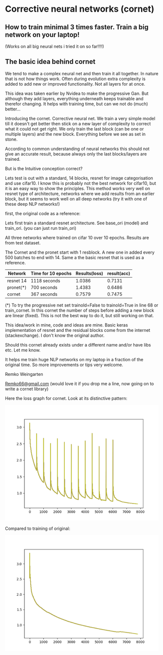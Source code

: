 # Corrective neural networks (cornet)
## How to train minimal 3 times faster. Train a big network on your laptop!
(Works on all big neural nets i tried it on so far!!!!)

## The basic idea behind cornet

We tend to make a complex neural net and then train it all together. In nature that is not how things work. 
Often during evolution extra complexity is added to add new or improved functionality. Not all layers for at once.

This idea was taken earlier by Nvidea to make the progressive Gan. But although they add layers, everything underneath keeps trainable and therefor changing.
It helps with training time, but can we not do (much) better...

Introducing the cornet. Corrective neural net. We train a very simple model till it doesn't get better then stick on a new layer of complexity to correct what it could not get right.
We only train the last block (can be one or multiple layers) and the new block. Everything before we see as set in stone.

According to common understanding of neural networks this should not give an accurate result, because always only the last blocks/layers are trained.

But is the Intuitive conception correct?

Lets test is out with a standard, 14 blocks, resnet for image categorisation and use cifar10.
I know this is probably not the best network for cifar10, but it is an easy way to show the principles. This method works very well on resnet type of architecture, networks
where we add results from an earlier block, but it seems to work well on all deep networks (try it with one of these deep NLP networks!)


first, the original code as a reference:


Lets first train a standard resnet architecture. See base_ori (model) and train_ori. (you can just run train_ori)


All three networks where trained on cifar 10 over 10 epochs. Results are from test dataset.

The Cornet and the pronet start with 1 resblock. A new one in added every 500 batches to end with 14. 
Same a the basic resnet that is used as a reference.

|Network|Time for 10 epochs | Results(loss) |result(acc)|
|----------|-------------------|---------------|-----------|
|resnet 14 | 1118 seconds      | 1.0386        | 0.7131    | 
|pronet(*) | 700 seconds       | 1.4383        | 0.6486    |
|cornet    | 367 seconds       | 0.7579        | 0.7475    |

(*) To try the progressive net set trainold=False to trainold=True in line 68 or train_cornet.
In this cornet the number of steps before adding a new block are linear (fixed). This is not the best way to do it, but still working on that.


This idea/work in mine, code and ideas are mine. Basic keras implementation of resnet and the residual blocks come from the internet (stackexchange). I don't know the original author.

Should this cornet already exists under a different name and/or have libs etc. Let me know.

It helps me train huge NLP networks on my laptop in a fraction of the original time. So more improvements or tips very welcome.


Remko Weingarten

Remko66@gmail.com
(would love it if you drop me a line, now going on to write a cornet library)

Here the loss graph for cornet. Look at its distinctive pattern:

![loss](graphs/cornet_loss.png)

Compared to training of original:

![loss](graphs/ori_loss.png)
